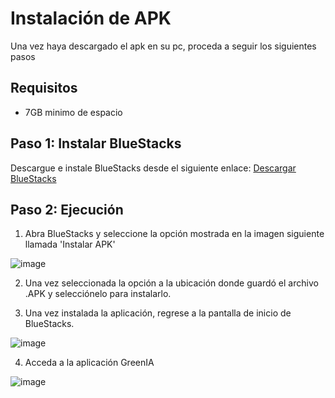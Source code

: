 # Instalación de APK

Una vez haya descargado el apk en su pc, proceda a seguir los siguientes pasos
## Requisitos

-  7GB minimo de espacio

## Paso 1: Instalar BlueStacks
Descargue e instale BlueStacks desde el siguiente enlace: [Descargar BlueStacks](https://cloud.bluestacks.com/api/getdownloadnow?platform=win&win_version=11&mac_version=&client_uuid=56b718e6-7d8f-4363-9784-fe76d298d4a6&app_pkg=&platform_cloud=%257B%2522description%2522%253A%2522Microsoft%2520Edge%2520133.0.0.0%2520on%2520Windows%252010%252064-bit%2522%252C%2522layout%2522%253A%2522Blink%2522%252C%2522manufacturer%2522%253Anull%252C%2522name%2522%253A%2522Microsoft%2520Edge%2522%252C%2522prerelease%2522%253Anull%252C%2522product%2522%253Anull%252C%2522ua%2522%253A%2522Mozilla%252F5.0%2520(Windows%2520NT%252010.0%253B%2520Win64%253B%2520x64)%2520AppleWebKit%252F537.36%2520(KHTML%252C%2520like%2520Gecko)%2520Chrome%252F133.0.0.0%2520Safari%252F537.36%2520Edg%252F133.0.0.0%2522%252C%2522version%2522%253A%2522133.0.0.0%2522%252C%2522os%2522%253A%257B%2522architecture%2522%253A64%252C%2522family%2522%253A%2522Windows%2522%252C%2522version%2522%253A%252210%2522%257D%257D&preferred_lang=en&utm_source=&utm_medium=&gaCookie=&gclid=&clickid=&msclkid=&affiliateId=&offerId=&transaction_id=&aff_sub=&first_landing_page=&referrer=&download_page_referrer=https%3A%2F%2Fwww.bluestacks.com%2Fdownload.html%3Futm_campaign%3Ddownload-page-es&utm_campaign=download-page-es&user_id=experiment_variant&exit_utm_campaign=bsx-install-button-download-page-es&incompatible=false&bluestacks_version=bs5&device_memory=8&device_cpu_cores=16&extra_data=%7B%22deviceDetails%22%3A%22windows%22%2C%22renderer%22%3A%22ANGLE%20(AMD%2C%20AMD%20Radeon%20(TM)%20Graphics%20(0x000015E7)%20Direct3D11%20vs_5_0%20ps_5_0%2C%20D3D11)%22%7D
) 

## Paso 2: Ejecución

1. Abra BlueStacks y seleccione la opción mostrada en la imagen siguiente llamada 'Instalar APK'

![image](https://github.com/user-attachments/assets/e024a2cf-fcf4-4e6c-85c2-c571879b8844)

2. Una vez seleccionada la opción  a la ubicación donde guardó el archivo .APK y selecciónelo para instalarlo.

3. Una vez instalada la aplicación, regrese a la pantalla de inicio de BlueStacks.

![image](https://github.com/user-attachments/assets/4ad19aed-c1cf-4e93-8cf5-c289bfd05826)

4. Acceda a la aplicación GreenIA

![image](https://github.com/user-attachments/assets/d54c32fc-c6cf-40db-9c48-d96c3716ab34)

